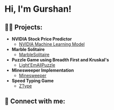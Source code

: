 <h1>Hi, I'm Gurshan!</h1>

<h2>👨‍💻 Projects:</h2> 

- <b>NVIDIA Stock Price Predictor</b>
  - [NVIDIA Machine Learning Model](https://github.com/gurshansid/NVIDIAPredictor)
- <b>Marble Solitaire</b>
  - [MarbleSolitaire](https://github.com/gurshansid/MarbleSolitaire)
- <b>Puzzle Game using Breadth First and Kruskal's</b>
  - [Light'EmAllPuzzle](https://github.com/gurshansid/Light-emAllPuzzle)
- <b>Minesweeper Implementation</b>
  - [Minesweeper](https://github.com/gurshansid/Minesweeper)
- <b>Speed Typing Game</b>
  - [ZType](https://github.com/gurshansid/SpeedTypingGame)

<h2> 🤳 Connect with me:</h2>

